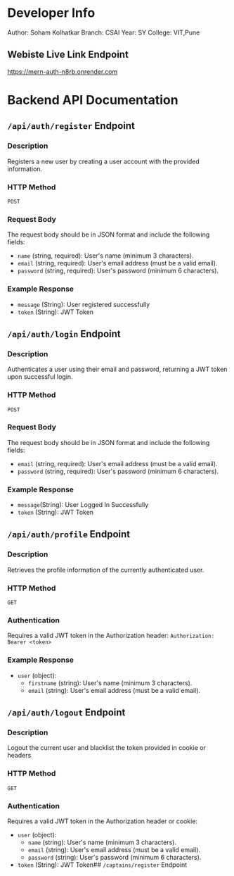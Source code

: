 # Developer Info
Author: Soham Kolhatkar
Branch: CSAI
Year: SY
College: VIT,Pune

## Webiste Live Link Endpoint
https://mern-auth-n8rb.onrender.com


# Backend API Documentation

## `/api/auth/register` Endpoint

### Description

Registers a new user by creating a user account with the provided information.

### HTTP Method

`POST`

### Request Body

The request body should be in JSON format and include the following fields:


- `name` (string, required): User's name (minimum 3 characters).
- `email` (string, required): User's email address (must be a valid email).
- `password` (string, required): User's password (minimum 6 characters).

### Example Response

- `message` (String): User registered successfully
- `token` (String): JWT Token

## `/api/auth/login` Endpoint

### Description

Authenticates a user using their email and password, returning a JWT token upon successful login.

### HTTP Method

`POST`

### Request Body

The request body should be in JSON format and include the following fields:

- `email` (string, required): User's email address (must be a valid email).
- `password` (string, required): User's password (minimum 6 characters).

### Example Response

- `message`(String): User Logged In Successfully
- `token` (String): JWT Token

## `/api/auth/profile` Endpoint

### Description

Retrieves the profile information of the currently authenticated user.

### HTTP Method

`GET`

### Authentication

Requires a valid JWT token in the Authorization header:
`Authorization: Bearer <token>`

### Example Response

- `user` (object):
  - `firstname` (string): User's name (minimum 3 characters). 
  - `email` (string): User's email address (must be a valid email).



## `/api/auth/logout` Endpoint

### Description

Logout the current user and blacklist the token provided in cookie or headers

### HTTP Method

`GET`

### Authentication

Requires a valid JWT token in the Authorization header or cookie:

- `user` (object):
  - `name` (string): User's name (minimum 3 characters). 
  - `email` (string): User's email address (must be a valid email).
  - `password` (string): User's password (minimum 6 characters).
- `token` (String): JWT Token## `/captains/register` Endpoint

